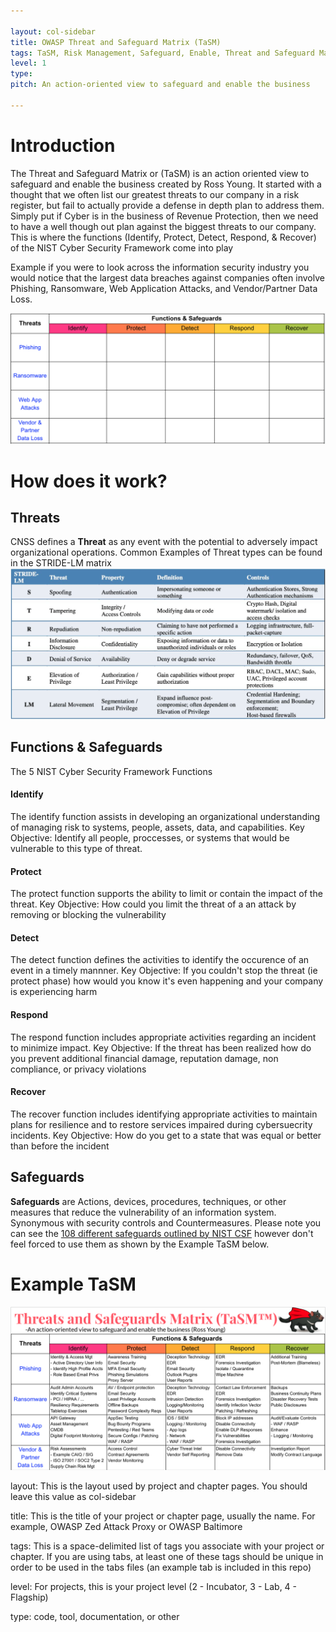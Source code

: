 ```yaml
---

layout: col-sidebar
title: OWASP Threat and Safeguard Matrix (TaSM)
tags: TaSM, Risk Management, Safeguard, Enable, Threat and Safeguard Matrix, Matrix
level: 1
type: 
pitch: An action-oriented view to safeguard and enable the business

---
```

# Introduction
The Threat and Safeguard Matrix or (TaSM) is an action oriented view to safeguard and enable the business created by Ross Young.  It started with a thought that we often list our greatest threats to our company in a risk register, but fail to actually provide a defense in depth plan to address them.  Simply put if Cyber is in the business of Revenue Protection, then we need to have a well though out plan against the biggest threats to our company.  This is where the functions (Identify, Protect, Detect, Respond, & Recover) of the NIST Cyber Security Framework come into play

Example if you were to look across the information security industry you would notice that the largest data breaches against companies often involve Phishing, Ransomware, Web Application Attacks, and Vendor/Partner Data Loss.

![TaSM](assets/images/TaSMMatrix.png "Threat and Safeguard Matrix")

# How does it work?

## Threats
CNSS defines a **Threat** as any event with the potential to adversely impact organizational operations.
Common Examples of Threat types can be found in the STRIDE-LM matrix
![STRIDE-LM](assets/images/StrideLM.png "STRIDE-LM")


## Functions & Safeguards

The 5 NIST Cyber Security Framework Functions
#### Identify 
The identify function assists in developing an organizational understanding of managing risk to systems, people, assets, data, and capabilities.  Key Objective: Identify all people, proccesses, or systems that would be vulnerable to this type of threat.  
#### Protect
The protect function supports the ability to limit or contain the impact of the threat. Key Objective: How could you limit the threat of a an attack by removing or blocking the vulnerability
#### Detect
The detect function defines the activities to identify the occurence of an event in a timely mannner.  Key Objective: If you couldn't stop the threat (ie protect phase) how would you know it's even happening and your company is experiencing harm
#### Respond
The respond function includes appropriate activities regarding an incident to minimize impact.  Key Objective: If the threat has been realized how do you prevent additional financial damage, reputation damage, non compliance, or privacy violations 
#### Recover
The recover function includes identifying appropriate activities to maintain plans for resilience and to restore services impaired during cybersuecrity incidents.  Key Objective: How do you get to a state that was equal or better than before the incident

## Safeguards
**Safeguards** are Actions, devices, procedures, techniques, or other measures that reduce the vulnerability of an information system. Synonymous with security controls and Countermeasures.  Please note you can see the [108 different safeguards outlined by NIST CSF](https://github.com/OWASP/www-project-threat-and-safeguard-matrix/blob/main/Nist_CSF_Safeguards) however don't feel forced to use them as shown by the Example TaSM below.

# Example TaSM
![Threat and Safeguard Matrix](assets/images/CompletedTaSM.png "Threat and Safeguard Matrix")

layout: This is the layout used by project and chapter pages.  You should leave this value as col-sidebar

title: This is the title of your project or chapter page, usually the name.  For example, OWASP Zed Attack Proxy or OWASP Baltimore

tags: This is a space-delimited list of tags you associate with your project or chapter.  If you are using tabs, at least one of these tags should be unique in order to be used in the tabs files (an example tab is included in this repo) 

level: For projects, this is your project level (2 - Incubator, 3 - Lab, 4 - Flagship)

type: code, tool, documentation, or other

